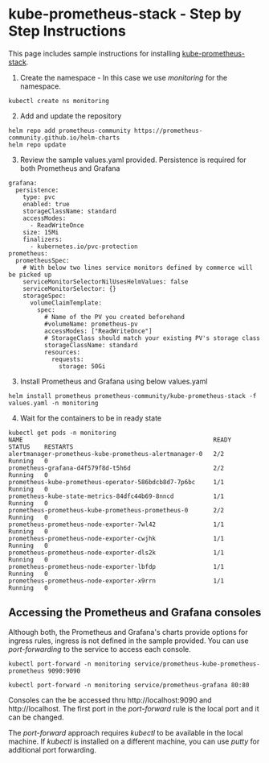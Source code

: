 # kube-prometheus-stack - Step by Step Instructions

This page includes sample instructions for installing [kube-prometheus-stack](https://github.com/prometheus-community/helm-charts/tree/main/charts/kube-prometheus-stack).

1. Create the namespace - In this case we use *monitoring* for the namespace.
``` 
kubectl create ns monitoring
```
2. Add and update the repository
```
helm repo add prometheus-community https://prometheus-community.github.io/helm-charts
helm repo update
```
3. Review the sample values.yaml provided. Persistence is required for both Prometheus and Grafana
```
grafana:
  persistence:
    type: pvc
    enabled: true
    storageClassName: standard
    accessModes:
      - ReadWriteOnce
    size: 15Mi
    finalizers:
      - kubernetes.io/pvc-protection
prometheus:
  prometheusSpec:
    # With below two lines service monitors defined by commerce will be picked up
    serviceMonitorSelectorNilUsesHelmValues: false
    serviceMonitorSelector: {}
    storageSpec:
      volumeClaimTemplate:
        spec:
          # Name of the PV you created beforehand
          #volumeName: prometheus-pv
          accessModes: ["ReadWriteOnce"]
          # StorageClass should match your existing PV's storage class
          storageClassName: standard
          resources:
            requests:
              storage: 50Gi
```
3.  Install Prometheus and Grafana using below values.yaml
```
helm install prometheus prometheus-community/kube-prometheus-stack -f values.yaml -n monitoring
```
4. Wait for the containers to be in ready state
```
kubectl get pods -n monitoring 
NAME                                                     READY   STATUS    RESTARTS   
alertmanager-prometheus-kube-prometheus-alertmanager-0   2/2     Running   0          
prometheus-grafana-d4f579f8d-t5h6d                       2/2     Running   0          
prometheus-kube-prometheus-operator-586bdcb8d7-7p6bc     1/1     Running   0         
prometheus-kube-state-metrics-84dfc44b69-8nncd           1/1     Running   0          
prometheus-prometheus-kube-prometheus-prometheus-0       2/2     Running   0          
prometheus-prometheus-node-exporter-7wl42                1/1     Running   0          
prometheus-prometheus-node-exporter-cwjhk                1/1     Running   0          
prometheus-prometheus-node-exporter-dls2k                1/1     Running   0          
prometheus-prometheus-node-exporter-lbfdp                1/1     Running   0          
prometheus-prometheus-node-exporter-x9rrn                1/1     Running   0          

```

## Accessing the Prometheus and Grafana consoles

Although both, the Prometheus and Grafana's charts provide options for ingress rules, ingress is not defined in the sample provided.
You can use *port-forwarding* to the service to access each console.

```
kubectl port-forward -n monitoring service/prometheus-kube-prometheus-prometheus 9090:9090
```
```
kubectl port-forward -n monitoring service/prometheus-grafana 80:80
```

Consoles can the be accessed thru http://localhost:9090 and http://localhost. The first port in the _port-forward_ rule is the local port and it can be changed.

The _port-forward_ approach requires _kubectl_ to be available in the local machine. If _kubectl_ is installed on a different machine, you can use _putty_ for
additional port forwarding.



